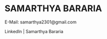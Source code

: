 <h1><b>SAMARTHYA BARARIA</b></h1>
<p>E-Mail: samarthya2301@gmail.com</p>
<p href="https://www.linkedin.com/in/samarthya-bararia-4b7338195/">LinkedIn | Samarthya Bararia</p>
